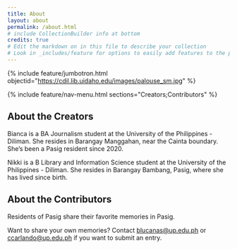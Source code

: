 ```yaml
---
title: About
layout: about
permalink: /about.html
# include CollectionBuilder info at bottom
credits: true
# Edit the markdown on in this file to describe your collection
# Look in _includes/feature for options to easily add features to the page
---
```


{% include feature/jumbotron.html objectid="https://cdil.lib.uidaho.edu/images/palouse_sm.jpg" %}

{% include feature/nav-menu.html sections="Creators;Contributors" %}

## About the Creators

Bianca is a BA Journalism student at the University of the Philippines - Diliman. She resides in Barangay Manggahan, near the Cainta boundary. She’s been a Pasig resident since 2020. 


Nikki is a B Library and Information Science student at the University of the Philippines - Diliman. She resides in Barangay Bambang, Pasig, where she has lived since birth.

## About the Contributors

Residents of Pasig share their favorite memories in Pasig.  

Want to share your own memories? Contact blucanas@up.edu.ph or ccarlando@up.edu.ph if you want to submit an entry. 

